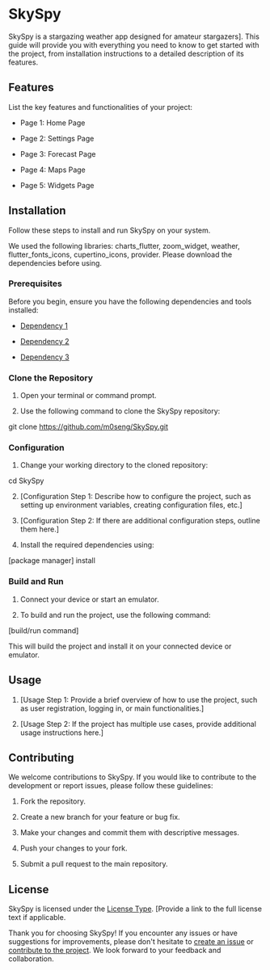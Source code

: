 # SkySpy

SkySpy is a stargazing weather app designed for amateur stargazers]. This guide will provide you with everything you need to know to get started with the project, from installation instructions to a detailed description of its features.

## Features

List the key features and functionalities of your project:

- Page 1: Home Page

- Page 2: Settings Page

- Page 3: Forecast Page

- Page 4: Maps Page

- Page 5: Widgets Page

## Installation

Follow these steps to install and run SkySpy on your system.

We used the following libraries: charts_flutter, zoom_widget, weather, flutter_fonts_icons, cupertino_icons, provider. Please download the dependencies before using.

### Prerequisites

Before you begin, ensure you have the following dependencies and tools installed:

- [Dependency 1](#link-to-dependency-1)

- [Dependency 2](#link-to-dependency-2)

- [Dependency 3](#link-to-dependency-3)

### Clone the Repository

1. Open your terminal or command prompt.

2. Use the following command to clone the SkySpy repository:

git clone https://github.com/m0seng/SkySpy.git

### Configuration

1. Change your working directory to the cloned repository:

cd SkySpy

2. [Configuration Step 1: Describe how to configure the project, such as setting up environment variables, creating configuration files, etc.]

3. [Configuration Step 2: If there are additional configuration steps, outline them here.]

4. Install the required dependencies using:

[package manager] install

### Build and Run

1. Connect your device or start an emulator.

2. To build and run the project, use the following command:

[build/run command]

This will build the project and install it on your connected device or emulator.

## Usage

1. [Usage Step 1: Provide a brief overview of how to use the project, such as user registration, logging in, or main functionalities.]

2. [Usage Step 2: If the project has multiple use cases, provide additional usage instructions here.]

## Contributing

We welcome contributions to SkySpy. If you would like to contribute to the development or report issues, please follow these guidelines:

1. Fork the repository.

2. Create a new branch for your feature or bug fix.

3. Make your changes and commit them with descriptive messages.

4. Push your changes to your fork.

5. Submit a pull request to the main repository.

## License

SkySpy is licensed under the [License Type](LICENSE). [Provide a link to the full license text if applicable.

Thank you for choosing SkySpy! If you encounter any issues or have suggestions for improvements, please don't hesitate to [create an issue](https://github.com/m0seng/skyspy/issues) or [contribute to the project](#contributing). We look forward to your feedback and collaboration.

